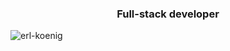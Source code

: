 <h3 align="center">Full-stack developer</h3>

<p><img align="center" src="https://github-readme-stats.vercel.app/api/top-langs?username=erl-koenig&show_icons=true&theme=dracula&locale=en&layout=compact" alt="erl-koenig" /></p>
